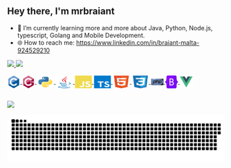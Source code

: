 ## Hey there, I'm mrbraiant

- 🌱 I’m currently learning more and more about Java, Python, Node.js, typescript, Golang and Mobile Development.
- 🌐 How to reach me: https://www.linkedin.com/in/braiant-malta-924529210

<div>
  <a href="https://github.com/mrbraiant">
  <img height="180em" src="https://github-readme-stats.vercel.app/api?username=mrbraiant&show_icons=true&theme=blue-green&include_all_commits=true&count_private=true"/>
  <img height="180em" src="https://github-readme-stats.vercel.app/api/top-langs/?username=mrbraiant&layout=compact&langs_count=7&theme=blue-green"/>
</div>
<div style="display: inline_block"><br>
  <!-- <img align="center" alt="Braioso-C" height="30" widtg"40" src=""> -->
  <img align="center" alt="Braioso-C" height="30" widtg"40" src="https://github.com/devicons/devicon/blob/master/icons/c/c-original.svg">
  <img align="center" alt="Braioso-Cpp" height="30" widtg"40" src="https://github.com/devicons/devicon/blob/master/icons/cplusplus/cplusplus-original.svg">
  <img align="center" alt="Braioso-Python" height="30" width="40" src="https://raw.githubusercontent.com/devicons/devicon/master/icons/python/python-original.svg">
  <img align="center" alt="Braioso-Java" height="30" width="40" src="https://raw.githubusercontent.com/devicons/devicon/master/icons/java/java-original.svg">
  <img align="center" alt="Braioso-Js" height="30" width="40" src="https://raw.githubusercontent.com/devicons/devicon/master/icons/javascript/javascript-plain.svg">
  <img align="center" alt="Braioso-Ts" height="30" width="40" src="https://raw.githubusercontent.com/devicons/devicon/master/icons/typescript/typescript-plain.svg">
  <img align="center" alt="Braioso-HTML" height="30" width="40" src="https://raw.githubusercontent.com/devicons/devicon/master/icons/html5/html5-original.svg">
  <img align="center" alt="Braioso-CSS" height="30" width="40" src="https://raw.githubusercontent.com/devicons/devicon/master/icons/css3/css3-original.svg">
  <img align="center" alt="Braioso-PHP" height="30" widtg"40" src="https://github.com/devicons/devicon/blob/master/icons/php/php-original.svg">
  <img align="center" alt="Braioso-Bootstrap" height="30" widtg"40" src="https://github.com/devicons/devicon/blob/master/icons/bootstrap/bootstrap-original.svg">
  <img align="center" alt="Braioso-Vue" height="30" widtg"40" src="https://github.com/devicons/devicon/blob/master/icons/vuejs/vuejs-original.svg">
  
 <!--<img align="right" alt="Rafa-yoda" src="https://cdn.discordapp.com/attachments/795358919417397249/825430589581688872/hi.gif"> -->
</div>

##
  
 <div>
   <a href="https://www.linkedin.com/in/braiant-malta-924529210" target="_blank"><img src="https://img.shields.io/badge/LinkedIn-0077B5?style=for-the-badge&logo=linkedin&logoColor=white" target="_blank"></a>
   
   ![Snake animation](https://github.com/mrbraiant/mrbraiant/blob/output/github-contribution-grid-snake.svg)
 </div>
